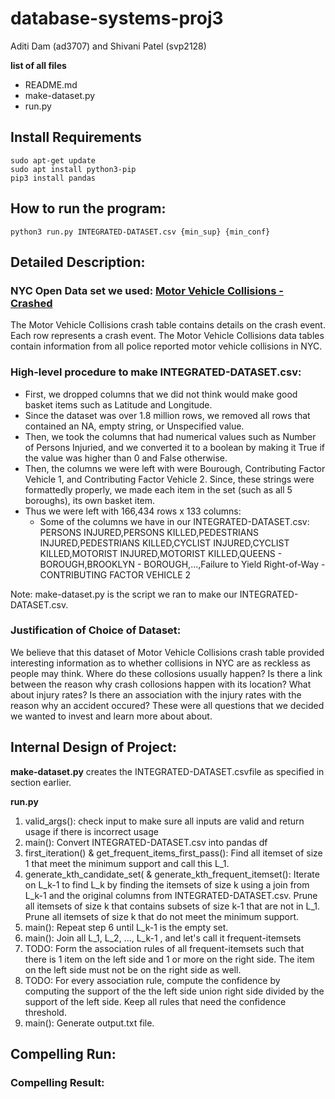 # database-systems-proj3
Aditi Dam (ad3707) and Shivani Patel (svp2128)

**list of all files**
- README.md
- make-dataset.py
- run.py

## Install Requirements
```angular2html
sudo apt-get update
sudo apt install python3-pip
pip3 install pandas
```

## How to run the program:
```angular2html
python3 run.py INTEGRATED-DATASET.csv {min_sup} {min_conf}
```

## Detailed Description:

### NYC Open Data set we used: [Motor Vehicle Collisions - Crashed](https://data.cityofnewyork.us/Public-Safety/Motor-Vehicle-Collisions-Crashes/h9gi-nx95)
The Motor Vehicle Collisions crash table contains details on the crash event. Each row represents a crash event. The Motor Vehicle Collisions data tables contain information from all police reported motor vehicle collisions in NYC.

### High-level procedure to make INTEGRATED-DATASET.csv:
- First, we dropped columns that we did not think would make good basket items such as Latitude and Longitude.
- Since the dataset was over 1.8 million rows, we removed all rows that contained an NA, empty string, or Unspecified value. 
- Then, we took the columns that had numerical values such as Number of Persons Injuried, and we converted it to a boolean by making it True if the value was higher than 0 and False otherwise. 
- Then, the columns we were left with were Bourough, Contributing Factor Vehicle 1, and Contributing Factor Vehicle 2. Since, these strings were formattedly properly, we made each item in the set (such as all 5 boroughs), its own basket item. 
- Thus we were left with 166,434 rows x 133 columns: 
    - Some of the columns we have in our INTEGRATED-DATASET.csv: PERSONS INJURED,PERSONS KILLED,PEDESTRIANS INJURED,PEDESTRIANS KILLED,CYCLIST INJURED,CYCLIST KILLED,MOTORIST INJURED,MOTORIST KILLED,QUEENS - BOROUGH,BROOKLYN - BOROUGH,...,Failure to Yield Right-of-Way - CONTRIBUTING FACTOR VEHICLE 2

Note: make-dataset.py is the script we ran to make our INTEGRATED-DATASET.csv.

### Justification of Choice of Dataset:
We believe that this dataset of Motor Vehicle Collisions crash table provided interesting information as to whether collisions in NYC are as reckless as people may think. Where do these collosions usually happen? Is there a link between the reason why crash collosions happen with its location? What about injury rates? Is there an association with the injury rates with the reason why an accident occured? These were all questions that we decided we wanted to invest and learn more about about.

## Internal Design of Project:
**make-dataset.py** creates the INTEGRATED-DATASET.csvfile as specified in section earlier.

**run.py**
1. valid_args(): check input to make sure all inputs are valid and return usage if there is incorrect usage
2. main(): Convert INTEGRATED-DATASET.csv into pandas df
3. first_iteration() & get_frequent_items_first_pass(): Find all itemset of size 1 that meet the minimum support and call this L_1.
4. generate_kth_candidate_set( & generate_kth_frequent_itemset(): Iterate on L_k-1 to find L_k by finding the itemsets of size k using a join from L_k-1 and the original columns from INTEGRATED-DATASET.csv. Prune all itemsets of size k that contains subsets of size k-1 that are not in L_1. Prune all itemsets of size k that do not meet the minimum support.
5. main(): Repeat step 6 until L_k-1 is the empty set.
6. main(): Join all L_1, L_2, ..., L_k-1 , and let's call it frequent-itemsets
7. TODO: Form the association rules of all frequent-itemsets such that there is 1 item on the left side and 1 or more on the right side. The item on the left side must not be on the right side as well.
8. TODO: For every association rule, compute the confidence by computing the support of the the left side union right side divided by the support of the left side. Keep all rules that need the confidence threshold. 
9. main(): Generate output.txt file. 

## Compelling Run:

### Compelling Result:
